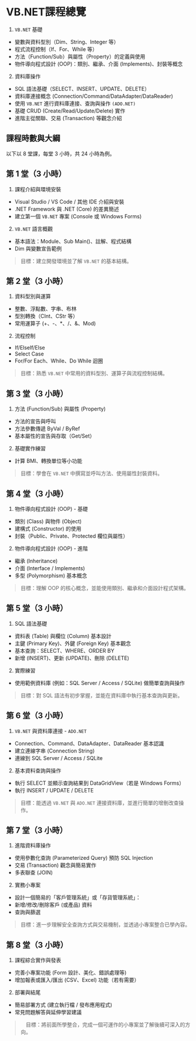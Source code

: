 
# VB.NET課程總覽

1. `VB.NET` 基礎

- 變數與資料型別（Dim、String、Integer 等）
- 程式流程控制（If、For、While 等）
- 方法（Function/Sub）與屬性（Property）的定義與使用
- 物件導向程式設計 (OOP)：類別、繼承、介面 (Implements)、封裝等概念

2. 資料庫操作

- SQL 語法基礎（SELECT、INSERT、UPDATE、DELETE）
- 資料庫連接概念 (Connection/Command/DataAdapter/DataReader)
- 使用 `VB.NET` 進行資料庫連接、查詢與操作 `(ADO.NET)`
- 基礎 CRUD (Create/Read/Update/Delete) 實作
- 進階主從關聯、交易 (Transaction) 等觀念介紹




## 課程時數與大綱
以下以 8 堂課，每堂 3 小時，共 24 小時為例。

## 第 1 堂（3 小時）
1. 課程介紹與環境安裝
- Visual Studio / VS Code / 其他 IDE 介紹與安裝
- .NET Framework 與 .NET (Core) 的差異簡述
- 建立第一個 `VB.NET` 專案 (Console 或 Windows Forms)
2. `VB.NET` 語言概觀
- 基本語法：Module、Sub Main()、註解、程式結構
- Dim 與變數宣告範例

>目標：建立開發環境並了解 `VB.NET` 的基本結構。

## 第 2 堂（3 小時）
1. 資料型別與運算
- 整數、浮點數、字串、布林
- 型別轉換（CInt、CStr 等）
- 常用運算子 (+、-、*、/、&、Mod)
2. 流程控制
- If/ElseIf/Else
- Select Case
- For/For Each、While、Do While 迴圈

> 目標：熟悉 `VB.NET` 中常用的資料型別、運算子與流程控制結構。

## 第 3 堂（3 小時）
1. 方法 (Function/Sub) 與屬性 (Property)
- 方法的宣告與呼叫
- 方法參數傳遞 ByVal / ByRef
- 基本屬性的宣告與存取（Get/Set）
2. 基礎實作練習
- 計算 BMI、轉換單位等小功能

> 目標：學會在 `VB.NET` 中撰寫並呼叫方法、使用屬性封裝資料。

## 第 4 堂（3 小時）
1. 物件導向程式設計 (OOP) - 基礎
- 類別 (Class) 與物件 (Object)
- 建構式 (Constructor) 的使用
- 封裝（Public、Private、Protected 欄位與屬性）
2. 物件導向程式設計 (OOP) - 進階
- 繼承 (Inheritance)
- 介面 (Interface / Implements)
- 多型 (Polymorphism) 基本概念

> 目標：理解 OOP 的核心概念，並能使用類別、繼承和介面設計程式架構。



## 第 5 堂（3 小時）
1. SQL 語法基礎
- 資料表 (Table) 與欄位 (Column) 基本設計
- 主鍵 (Primary Key)、外鍵 (Foreign Key) 基本觀念
- 基本查詢：SELECT、WHERE、ORDER BY
- 新增 (INSERT)、更新 (UPDATE)、刪除 (DELETE)
2. 實際練習
- 使用範例資料庫 (例如：SQL Server / Access / SQLite) 做簡單查詢與操作

> 目標：對 SQL 語法有初步掌握，並能在資料庫中執行基本查詢與更新。


## 第 6 堂（3 小時）
1. `VB.NET` 與資料庫連接 - `ADO.NET`
- Connection、Command、DataAdapter、DataReader 基本認識
- 建立連線字串 (Connection String)
- 連線到 SQL Server / Access / SQLite

2. 基本資料查詢與操作
- 執行 SELECT 並顯示查詢結果到 DataGridView（若是 Windows Forms）
- 執行 INSERT / UPDATE / DELETE


> 目標：能透過 `VB.NET` 與 `ADO.NET` 連接資料庫，並進行簡單的增刪改查操作。


## 第 7 堂（3 小時）
1. 進階資料庫操作
- 使用參數化查詢 (Parameterized Query) 預防 SQL Injection
- 交易 (Transaction) 觀念與簡易實作
- 多表聯查 (JOIN)
2. 實務小專案
- 設計一個簡易的「客戶管理系統」或「存貨管理系統」：
- 新增/修改/刪除客戶 (或產品) 資料
- 查詢與篩選

> 目標：進一步理解安全查詢方式與交易機制，並透過小專案整合已學內容。


## 第 8 堂（3 小時）
1. 課程綜合實作與發表
- 完善小專案功能 (Form 設計、美化、錯誤處理等)
- 增加報表或匯入/匯出 (CSV、Excel) 功能（若有需要）
2. 部署與結尾
- 簡易部署方式 (建立執行檔 / 發布應用程式)
- 常見問題解答與延伸學習建議

>　目標：將前面所學整合，完成一個可運作的小專案並了解後續可深入的方向。

